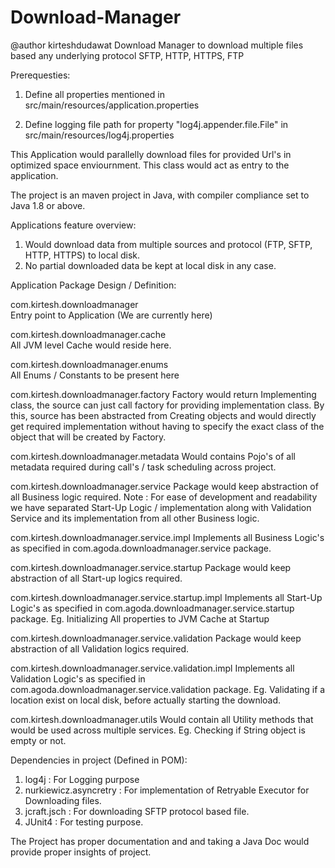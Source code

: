 # Download-Manager 
@author kirteshdudawat
Download Manager to download multiple files based any underlying protocol SFTP, HTTP, HTTPS, FTP

Prerequesties: 
1. Define all properties mentioned in src/main/resources/application.properties

2. Define logging file path for property "log4j.appender.file.File" in src/main/resources/log4j.properties

This Application would parallelly download files for provided Url's in optimized space enviournment. This class would act as entry to the application.

The project is an maven project in Java, with compiler compliance set to Java 1.8 or above.


Applications feature overview:
 1. Would download data from multiple sources and protocol (FTP, SFTP, HTTP, HTTPS) to local disk.
 2. No partial downloaded data be kept at local disk in any case.


Application Package Design / Definition:

com.kirtesh.downloadmanager  
 Entry point to Application (We are currently here) 

com.kirtesh.downloadmanager.cache  
 All JVM level Cache would reside here. 

com.kirtesh.downloadmanager.enums  
 All Enums / Constants to be present here 

com.kirtesh.downloadmanager.factory 
 Factory would return Implementing class, the source can just call factory for providing implementation class. By this, source has been abstracted from Creating objects and would directly get required implementation without having to specify the exact class of the object that will be created by Factory. 

com.kirtesh.downloadmanager.metadata 
 Would contains Pojo's of all metadata required during call's / task scheduling across project.

com.kirtesh.downloadmanager.service 
 Package would keep abstraction of all Business logic required. 
 Note : For ease of development and readability we have separated Start-Up Logic / implementation along with Validation Service and its  implementation from all other Business logic.

com.kirtesh.downloadmanager.service.impl 
 Implements all Business Logic's as specified in com.agoda.downloadmanager.service package.

com.kirtesh.downloadmanager.service.startup 
 Package would keep abstraction of all Start-up logics required. 

com.kirtesh.downloadmanager.service.startup.impl 
 Implements all Start-Up Logic's as specified in com.agoda.downloadmanager.service.startup package. Eg. Initializing All properties to JVM Cache at Startup

com.kirtesh.downloadmanager.service.validation 
 Package would keep abstraction of all Validation logics required. 

com.kirtesh.downloadmanager.service.validation.impl 
 Implements all Validation Logic's as specified in com.agoda.downloadmanager.service.validation package. Eg. Validating if a location exist on local disk, before actually starting the download.

com.kirtesh.downloadmanager.utils 
 Would contain all Utility methods that would be used across multiple services. Eg. Checking if String object is empty or not.

Dependencies in project (Defined in POM):
 1. log4j : For Logging purpose
 2. nurkiewicz.asyncretry : For implementation of Retryable Executor for Downloading files.
 3. jcraft.jsch : For downloading SFTP protocol based file.
 4. JUnit4 : For testing purpose.

The Project has proper documentation and and taking a Java Doc would provide proper insights of project.
